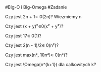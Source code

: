 #Big-O i Big-Omega 
#Zadanie

Czy jest 2n + 1∊ 0(2n)? Wiezmiemy n

Czy jest (x + y)²∊0(x² + y²)?

Czy jest 17∊ 0(1)?

Czy jest 2(n - 1)/2∊ 0(n²)?

Czy jest max(n³, 10n²)∊ 0(n³)?

Czy jest \Omega(n^{k+1}) dla calkowitych k?
